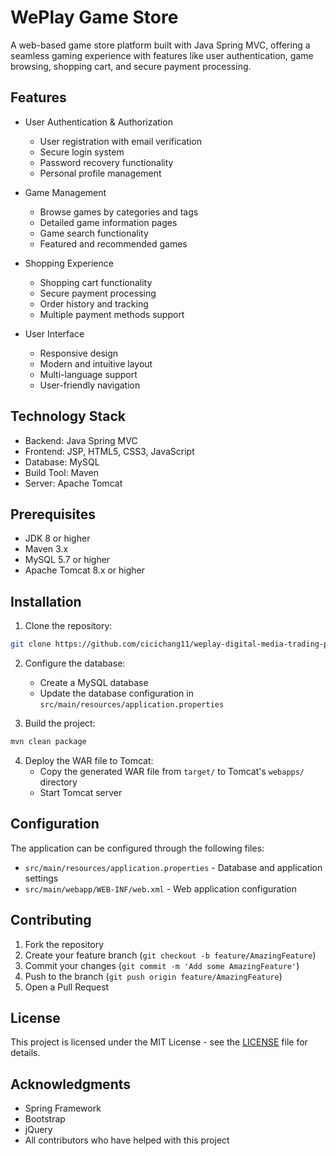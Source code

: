 # WePlay Game Store

A web-based game store platform built with Java Spring MVC, offering a seamless gaming experience with features like user authentication, game browsing, shopping cart, and secure payment processing.

## Features

- User Authentication & Authorization
  - User registration with email verification
  - Secure login system
  - Password recovery functionality
  - Personal profile management

- Game Management
  - Browse games by categories and tags
  - Detailed game information pages
  - Game search functionality
  - Featured and recommended games

- Shopping Experience
  - Shopping cart functionality
  - Secure payment processing
  - Order history and tracking
  - Multiple payment methods support

- User Interface
  - Responsive design
  - Modern and intuitive layout
  - Multi-language support
  - User-friendly navigation

## Technology Stack

- Backend: Java Spring MVC
- Frontend: JSP, HTML5, CSS3, JavaScript
- Database: MySQL
- Build Tool: Maven
- Server: Apache Tomcat

## Prerequisites

- JDK 8 or higher
- Maven 3.x
- MySQL 5.7 or higher
- Apache Tomcat 8.x or higher

## Installation

1. Clone the repository:
```bash
git clone https://github.com/cicichang11/weplay-digital-media-trading-platform.git
```

2. Configure the database:
   - Create a MySQL database
   - Update the database configuration in `src/main/resources/application.properties`

3. Build the project:
```bash
mvn clean package
```

4. Deploy the WAR file to Tomcat:
   - Copy the generated WAR file from `target/` to Tomcat's `webapps/` directory
   - Start Tomcat server

## Configuration

The application can be configured through the following files:
- `src/main/resources/application.properties` - Database and application settings
- `src/main/webapp/WEB-INF/web.xml` - Web application configuration

## Contributing

1. Fork the repository
2. Create your feature branch (`git checkout -b feature/AmazingFeature`)
3. Commit your changes (`git commit -m 'Add some AmazingFeature'`)
4. Push to the branch (`git push origin feature/AmazingFeature`)
5. Open a Pull Request

## License

This project is licensed under the MIT License - see the [LICENSE](LICENSE) file for details.

## Acknowledgments

- Spring Framework
- Bootstrap
- jQuery
- All contributors who have helped with this project 
